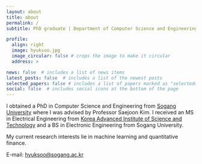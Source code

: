 ```yaml
---
layout: about
title: about
permalink: /
subtitle: PhD graduate | Department of Computer Science and Engineering, Sogang University

profile:
  align: right
  image: hyuksoo.jpg
  image_circular: false # crops the image to make it circular
  address: >

news: false  # includes a list of news items
latest_posts: false  # includes a list of the newest posts
selected_papers: false # includes a list of papers marked as "selected={true}"
social: false  # includes social icons at the bottom of the page
---
```


<!-- You can put a picture in. The code is already in, just name your picture `prof_pic.jpg` and put it in the `assets/img/` folder. -->

<!-- Put your address / P.O. box / other info right below your picture. You can also disable any of these elements by editing `profile` property of the YAML header of your `_pages/about.md`. Edit `_bibliography/papers.bib` and Jekyll will render your [publications page](/al-folio/publications/) automatically. -->

<!-- Link to your social media connections, too. This theme is set up to use [Font Awesome icons](http://fortawesome.github.io/Font-Awesome/) and [Academicons](https://jpswalsh.github.io/academicons/), like the ones below. Add your Facebook, Twitter, LinkedIn, Google Scholar, or just disable all of them. -->

I obtained a PhD in Computer Science and Engineering from <a href="http://wwwe.sogang.ac.kr" target="_blank" rel="noopener noreferrer">Sogang University</a> where I was advised by Professor Saejoon Kim.
I received an MS in Electrical Engineering from <a href="https://www.kaist.ac.kr/en/" target="_blank" rel="noopener noreferrer">Korea Advanced Institute of Science and Technology</a> and a BS in Electronic Engineering from Sogang University.

My current research interests lie in machine learning and quantitative finance.

E-mail: hyuksoo@sogang.ac.kr
